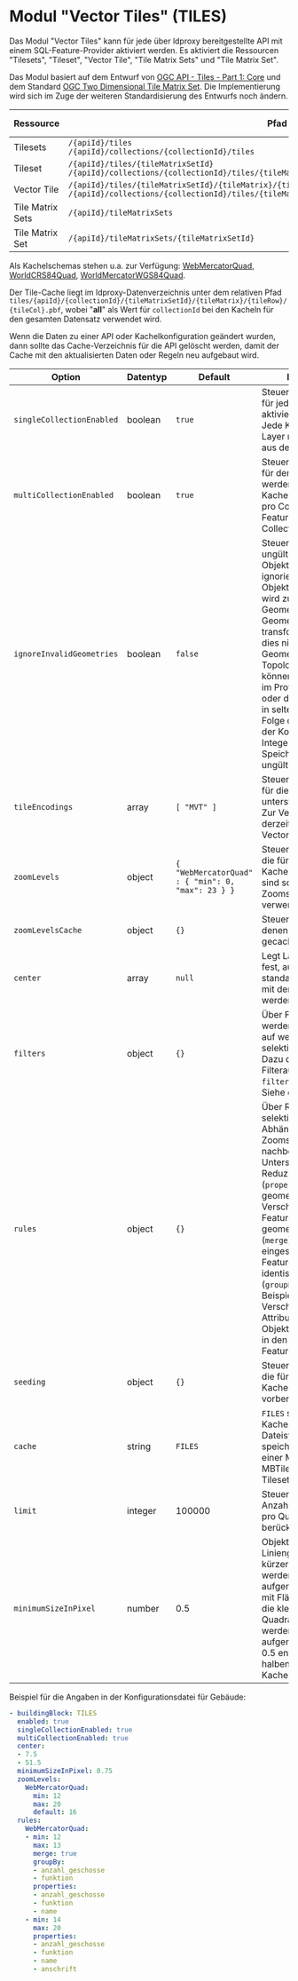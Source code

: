 # Modul "Vector Tiles" (TILES)

Das Modul "Vector Tiles" kann für jede über ldproxy bereitgestellte API mit einem SQL-Feature-Provider aktiviert werden. Es aktiviert die Ressourcen "Tilesets", "Tileset", "Vector Tile", "Tile Matrix Sets" und "Tile Matrix Set".

Das Modul basiert auf dem Entwurf von [OGC API - Tiles - Part 1: Core](https://github.com/opengeospatial/OGC-API-Tiles) und dem Standard [OGC Two Dimensional Tile Matrix Set](http://docs.opengeospatial.org/is/17-083r2/17-083r2.html). Die Implementierung wird sich im Zuge der weiteren Standardisierung des Entwurfs noch ändern.

|Ressource |Pfad |HTTP-Methode |Unterstützte Ausgabeformate
| --- | --- | --- | ---
|Tilesets |`/{apiId}/tiles`<br>`/{apiId}/collections/{collectionId}/tiles`|GET |HTML, JSON
|Tileset |`/{apiId}/tiles/{tileMatrixSetId}`<br>`/{apiId}/collections/{collectionId}/tiles/{tileMatrixSetId}` |GET |TileJSON
|Vector Tile |`/{apiId}/tiles/{tileMatrixSetId}/{tileMatrix}/{tileRow}/{tileCol}`<br>`/{apiId}/collections/{collectionId}/tiles/{tileMatrixSetId}/{tileMatrix}/{tileRow}/{tileCol}` |GET |MVT
|Tile Matrix Sets |`/{apiId}/tileMatrixSets` |GET |HTML, JSON
|Tile Matrix Set |`/{apiId}/tileMatrixSets/{tileMatrixSetId}` |GET |HTML, JSON

Als Kachelschemas stehen u.a. zur Verfügung: [WebMercatorQuad](http://docs.opengeospatial.org/is/17-083r2/17-083r2.html#62), [WorldCRS84Quad](http://docs.opengeospatial.org/is/17-083r2/17-083r2.html#63), [WorldMercatorWGS84Quad](http://docs.opengeospatial.org/is/17-083r2/17-083r2.html#64).

Der Tile-Cache liegt im ldproxy-Datenverzeichnis unter dem relativen Pfad `tiles/{apiId}/{collectionId}/{tileMatrixSetId}/{tileMatrix}/{tileRow}/{tileCol}.pbf`, wobei "__all__" als Wert für `collectionId` bei den Kacheln für den gesamten Datensatz verwendet wird.

Wenn die Daten zu einer API oder Kachelkonfiguration geändert wurden, dann sollte das Cache-Verzeichnis für die API gelöscht werden, damit der Cache mit den aktualisierten Daten oder Regeln neu aufgebaut wird.

|Option |Datentyp |Default |Beschreibung
| --- | --- | --- | ---
|`singleCollectionEnabled` |boolean |`true` |Steuert, ob Vector Tiles für jede Feature Collection aktiviert werden sollen. Jede Kachel hat einen Layer mit den Features aus der Collection.
|`multiCollectionEnabled` |boolean |`true` |Steuert, ob Vector Tiles für den Datensatz aktiviert werden sollen. Jede Kachel hat einen Layer pro Collection mit den Features aus der Collection.
|`ignoreInvalidGeometries` |boolean |`false` |Steuert, ob Objekte mit ungültigen Objektgeometrien ignoriert werden. Bevor Objekte ignoriert werden, wird zuerst versucht, die Geometrie in eine gültige Geometrie zu transformieren. Nur wenn dies nicht gelingt, wird die Geometrie ignoriert. Die Topologie von Geometrien können entweder schon im Provider ungültig sein oder die Geometrie kann in seltenen Fällen als Folge der Quantisierung der Koordinaten zu Integern für die Speicherung in der Kachel ungültig werden.
|`tileEncodings` |array |`[ "MVT" ]` |Steuert, welche Formate für die Kacheln unterstützt werden sollen. Zur Verfügung stehen derzeit nur Mapbox Vector Tiles ("MVT").
|`zoomLevels` |object |`{ "WebMercatorQuad" : { "min": 0, "max": 23 } }` |Steuert die Zoomstufen, die für jedes aktive Kachelschema verfügbar sind sowie welche Zoomstufe als Default bei verwendet werden soll.
|`zoomLevelsCache` |object |`{}` |Steuert die Zoomstufen, in denen erzeugte Kacheln gecacht werden.
|`center` |array |`null` |Legt Länge und Breite fest, auf die standardmäßig eine Karte mit den Kacheln zentriert werden sollte.
|`filters` |object |`{}` |Über Filter kann gesteuert werden, welche Features auf welchen Zoomstufen selektiert werden sollen. Dazu dient ein CQL-Filterausdruck, der in `filter` angegeben wird. Siehe das Beispiel unten.
|`rules` |object |`{}` |Über Regeln können die selektierten Features in Abhängigkeit der Zoomstufe nachbearbeitet werden. Unterstützt wird eine Reduzierung der Attribute (`properties`), das geometrische Verschmelzen von Features, die sich geometrisch schneiden (`merge`), ggf. eingeschränkt auf Features mit bestimmten identischen Attributen (`groupBy`). Siehe das Beispiel unten. Beim Verschmelzen werden alle Attribute in das neue Objekt übernommen, die in den verschmolzenen Features identisch sind.
|`seeding` |object |`{}` |Steuert die Zoomstufen, die für jedes aktive Kachelschema beim Start vorberechnet werden.
|`cache` |string |`FILES` |`FILES` speichert jede Kachel als Datei im Dateisystem. `MBTILES` speichert die Kacheln in einer MBTiles-Datei (eine MBTiles-Datei pro Tileset).
|`limit` |integer |100000 |Steuert die maximale Anzahl der Features, die pro Query für eine Kachel berücksichtigt werden.
|`minimumSizeInPixel`| number |0.5 |Objekte mit Liniengeometrien, die kürzer als der Wert sind, werden nicht in die Kachel aufgenommen. Objekte mit Flächengeometrien, die kleiner als das Quadrat des Werts sind, werden nicht in die Kachel aufgenommen. Der Wert 0.5 entspricht einem halben "Pixel" im Kachelkoordinatensystem.

Beispiel für die Angaben in der Konfigurationsdatei für Gebäude:

```yaml
- buildingBlock: TILES
  enabled: true
  singleCollectionEnabled: true
  multiCollectionEnabled: true
  center:
  - 7.5
  - 51.5
  minimumSizeInPixel: 0.75
  zoomLevels:
    WebMercatorQuad:
      min: 12
      max: 20
      default: 16
  rules:
    WebMercatorQuad:
    - min: 12
      max: 13
      merge: true
      groupBy:
      - anzahl_geschosse
      - funktion
      properties:
      - anzahl_geschosse
      - funktion
      - name
    - min: 14
      max: 20
      properties:
      - anzahl_geschosse
      - funktion
      - name
      - anschrift
```
